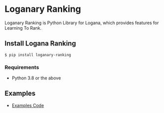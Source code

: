 Loganary Ranking
================

Loganary Ranking is Python Library for Logana, which provides features for Learning To Rank.

## Install Logana Ranking

    $ pip install loganary-ranking

### Requirements

* Python 3.8 or the above

## Examples

* [Examples Code](https://github.com/codelibs/logana/tree/master/python/ranking/examples)
